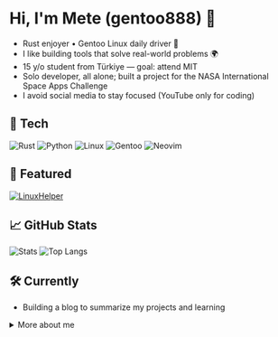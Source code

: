 # Hi, I'm Mete (gentoo888) 👋

- Rust enjoyer • Gentoo Linux daily driver 🐧
- I like building tools that solve real-world problems 🌍
- 15 y/o student from Türkiye — goal: attend MIT
- Solo developer, all alone; built a project for the NASA International Space Apps Challenge
- I avoid social media to stay focused (YouTube only for coding)

## 🔧 Tech
![Rust](https://img.shields.io/badge/Rust-000?logo=rust&logoColor=white)
![Python](https://img.shields.io/badge/Python-14354C?logo=python&logoColor=white)
![Linux](https://img.shields.io/badge/Linux-000?logo=linux&logoColor=white)
![Gentoo](https://img.shields.io/badge/Gentoo-54487A?logo=gentoo&logoColor=white)
![Neovim](https://img.shields.io/badge/Neovim-57A143?logo=neovim&logoColor=white)

## 📌 Featured
[![LinuxHelper](https://github-readme-stats.vercel.app/api/pin/?username=gentoo888&repo=LinuxHelper&theme=github_dark)](https://github.com/gentoo888/LinuxHelper)

## 📈 GitHub Stats
![Stats](https://github-readme-stats.vercel.app/api?username=gentoo888&show_icons=true&theme=github_dark)
![Top Langs](https://github-readme-stats.vercel.app/api/top-langs/?username=gentoo888&layout=compact&theme=github_dark)

## 🛠️ Currently
- Building a blog to summarize my projects and learning

<details>
  <summary>More about me</summary>

- I like learning low-level concepts and customizing my Linux setup.
- If you want to reach me, open an issue/discussion in one of my repos.

</details>
